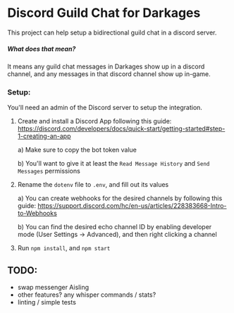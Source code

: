 # Discord Guild Chat for Darkages

This project can help setup a bidirectional guild chat in a discord server.

##### What does that mean?

It means any guild chat messages in Darkages show up in a discord channel, and any messages in that discord channel show up in-game.

### Setup:

You'll need an admin of the Discord server to setup the integration.

1. Create and install a Discord App following this guide: https://discord.com/developers/docs/quick-start/getting-started#step-1-creating-an-app

   a) Make sure to copy the bot token value

   b) You'll want to give it at least the `Read Message History` and `Send Messages` permissions
2. Rename the `dotenv` file to `.env`, and fill out its values

    a) You can create webhooks for the desired channels by following this guide: https://support.discord.com/hc/en-us/articles/228383668-Intro-to-Webhooks

    b) You can find the desired echo channel ID by enabling developer mode (User Settings -> Advanced), and then right clicking a channel
3. Run `npm install`, and `npm start`

## TODO:
- swap messenger Aisling
- other features? any whisper commands / stats?
- linting / simple tests
